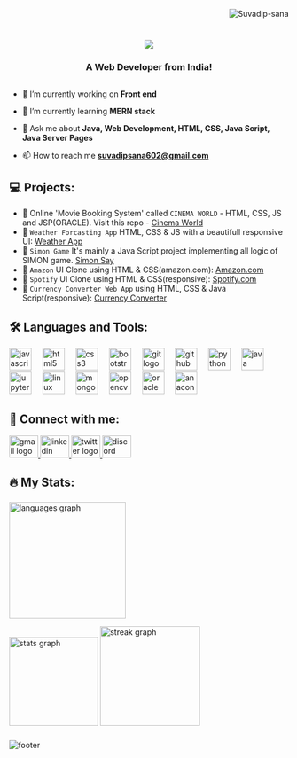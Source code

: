<!--![MasterHead](https://user-images.githubusercontent.com/74038190/241765440-80728820-e06b-4f96-9c9e-9df46f0cc0a5.gif)
![MasterHead](cover1.gif) -->
<!-- <img align="center" height="180" width="100%" src="cover1.gif"  /> -->


<p align="right"> <img src="https://komarev.com/ghpvc/?username=Suvadip-sana&label=Profile%20views&color=0e75b6&style=flat" alt="Suvadip-sana" /> </p>

<h1 align="center">
    <img src="https://readme-typing-svg.herokuapp.com/?font=Righteous&size=35&center=true&vCenter=true&width=800&height=70&duration=4000&lines=Hi+There!+👋;+I'm+Suvadip+Sana!;" />
</h1>
<!-- <h3 align="center">A passionate web developer from India</h3> -->
<h3 align="center"> A Web Developer from India!</h3>

##
    
- 🔭 I’m currently working on **Front end**

- 🌱 I’m currently learning **MERN stack**

- 💬 Ask me about **Java, Web Development, HTML, CSS, Java Script, Java Server Pages**

- 📫 How to reach me **suvadipsana602@gmail.com**


 ##
 <h2 align="left">💻 Projects:</h2>

- 📌  Online 'Movie Booking System' called `CINEMA WORLD` - HTML, CSS, JS and JSP(ORACLE). Visit this repo - [Cinema World](https://github.com/Suvadip-sana/Cinema-World)
- 📌  `Weather Forcasting App` HTML, CSS & JS with a beautifull responsive UI: [Weather App](https://suvadip-sana.github.io/weather_app_2.O/)
- 📌  `Simon Game` It's mainly a Java Script project implementing all logic of SIMON game. [Simon Say](https://suvadip-sana.github.io/Simon-Say-Game/)
- 📌  `Amazon` UI Clone using HTML & CSS(amazon.com): [Amazon.com](https://suvadip-sana.github.io/AMAZON-clone/)
- 📌  `Spotify` UI Clone using HTML & CSS(responsive): [Spotify.com](https://suvadip-sana.github.io/Spotify-clone/) 
- 📌  `Currency Converter Web App` using HTML, CSS & Java Script(responsive): [Currency Converter](https://suvadip-sana.github.io/Currency-Converter/)


## 
<h2 align="left">🛠️ Languages and Tools:</h2>

<div align="left">
  <img src="https://cdn.jsdelivr.net/gh/devicons/devicon/icons/javascript/javascript-original.svg" height="40" alt="javascript logo"  />
  <img width="12" />
  <img src="https://cdn.jsdelivr.net/gh/devicons/devicon/icons/html5/html5-original.svg" height="40" alt="html5 logo"  />
  <img width="12" />
  <img src="https://cdn.jsdelivr.net/gh/devicons/devicon/icons/css3/css3-original.svg" height="40" alt="css3 logo"  />
  <img width="12" />
  <img src="https://cdn.jsdelivr.net/gh/devicons/devicon/icons/bootstrap/bootstrap-original.svg" height="40" alt="bootstrap logo"  />
  <img width="12" />
  <img src="https://cdn.jsdelivr.net/gh/devicons/devicon/icons/git/git-original.svg" height="40" alt="git logo"  />
  <img width="12" />
  <img src="https://cdn.jsdelivr.net/gh/devicons/devicon/icons/github/github-original.svg" height="40" alt="github logo"  />
  <img width="12" />
  <img src="https://cdn.jsdelivr.net/gh/devicons/devicon/icons/python/python-original.svg" height="40" alt="python logo"  />
  <img width="12" />
  <img src="https://cdn.jsdelivr.net/gh/devicons/devicon/icons/java/java-original.svg" height="40" alt="java logo"  />
  <img width="12" />
  <img src="https://cdn.jsdelivr.net/gh/devicons/devicon/icons/jupyter/jupyter-original.svg" height="40" alt="jupyter logo"  />
  <img width="12" />
  <img src="https://cdn.jsdelivr.net/gh/devicons/devicon/icons/linux/linux-original.svg" height="40" alt="linux logo"  />
  <img width="12" />
  <img src="https://cdn.jsdelivr.net/gh/devicons/devicon/icons/mongodb/mongodb-original.svg" height="40" alt="mongodb logo"  />
  <img width="12" />
  <img src="https://cdn.jsdelivr.net/gh/devicons/devicon/icons/opencv/opencv-original.svg" height="40" alt="opencv logo"  />
  <img width="12" />
  <img src="https://cdn.jsdelivr.net/gh/devicons/devicon/icons/oracle/oracle-original.svg" height="40" alt="oracle logo"  />
  <img width="12" />
<!--   <img src="https://cdn.jsdelivr.net/gh/devicons/devicon/icons/vscode/vscode-original.svg" height="50" alt="vscode logo"  /> -->
<!--   <img width="12" /> -->
  <img src="https://cdn.jsdelivr.net/gh/devicons/devicon/icons/anaconda/anaconda-original.svg" height="40" alt="anaconda logo"  />
  <img width="12" />
  
<!--   <img src="https://cdn.jsdelivr.net/gh/devicons/devicon/icons/intellij/intellij-original.svg" height="50" alt="intellij logo"  /> -->
</div>

##

<h2 align="left">🔗 Connect with me:</h2>

<!--
<div align="center">
  <a href="https://www.linkedin.com/in/suvadip-sana-b07a14243/" target="_main">
    <img src="https://img.shields.io/static/v1?message=LinkedIn&logo=linkedin&label=&color=0077B5&logoColor=white&labelColor=&style=for-the-badge" height="35" alt="linkedin logo"  />
  </a>
  <a href="https://twitter.com/suvadipsana2" target="_main">
    <img src="https://img.shields.io/static/v1?message=Twitter&logo=twitter&label=&color=1DA1F2&logoColor=white&labelColor=&style=for-the-badge" height="35" alt="twitter logo"  />
  </a>
</div>
-->

<div align="left">
  
  <a href="mailto:suvadipsana602@gmail.com" target="_blank" >
    <img src="https://raw.githubusercontent.com/maurodesouza/profile-readme-generator/master/src/assets/icons/social/gmail/default.svg" width="52" height="40" alt="gmail logo"  />
  </a>
  <a href="https://www.linkedin.com/in/suvadip-sana-b07a14243/" target="_main">
    <img src="https://raw.githubusercontent.com/maurodesouza/profile-readme-generator/master/src/assets/icons/social/linkedin/default.svg" width="52" height="40" alt="linkedin logo"  />
  </a>
  <a href="https://twitter.com/SuvadipSana2" target="_blank">
    <img src="https://raw.githubusercontent.com/maurodesouza/profile-readme-generator/master/src/assets/icons/social/twitter/default.svg" width="52" height="40" alt="twitter logo"  />
  </a>
  <a href="https://discordapp.com/users/aquassuva8311/ " target="_blank">
    <img src="https://raw.githubusercontent.com/maurodesouza/profile-readme-generator/master/src/assets/icons/social/discord/default.svg" width="52" height="40" alt="discord logo"  />
  </a>



##

<h2 align="left">🔥 My Stats:</h2>

###

<div align="left">
 <p>  
  <img src="https://github-readme-stats.vercel.app/api/top-langs/?username=Suvadip-sana&size_weight=0.5&count_weight=0.5&layout=compact&locale=en&hide_title=false&card_width=420&langs_count=8&theme=github_dark&hide_border=true&order=2" height="210" alt="languages graph"  />
</p>
 <p>
  <img src = "https://github-readme-stats.vercel.app/api?username=Suvadip-sana&hide_title=false&hide_rank=false&show_icons=true&include_all_commits=false&count_private=true&disable_animations=false&theme=github_dark&hide_border=true&card_width=220&hide=contribs,issues" height="160" alt="stats graph""/>
 <img src="https://streak-stats.demolab.com?user=Suvadip-sana&locale=en&mode=weekly&theme=github_dark&hide_border=true&border_radius=5&order=3&card_width=383" height="180" alt="streak graph"  />
 </p>
</div>

###
![footer](https://capsule-render.vercel.app/api?type=waving&color=gradient&customColorList=14,21&height=82&section=footer)
###







